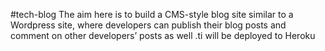 #tech-blog
The aim here is to build a CMS-style blog site similar to a Wordpress site, where developers can publish their blog posts and comment on other developers’ posts as well .ti will be deployed to Heroku
